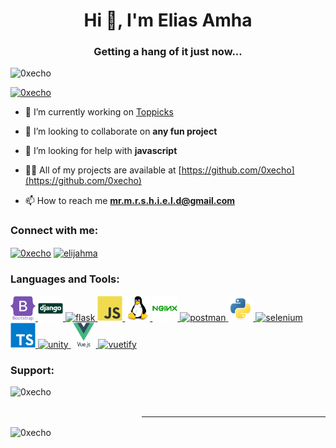 <h1 align="center">Hi 👋, I'm Elias Amha</h1>
<h3 align="center">Getting a hang of it just now...</h3>

<p align="left"> <img src="https://komarev.com/ghpvc/?username=0xecho&label=Profile%20views&color=0e75b6&style=flat" alt="0xecho" /> </p><p align="left"> <a href="https://twitter.com/0xecho" target="blank"><img src="https://img.shields.io/twitter/follow/0xecho?logo=twitter&style=for-the-badge" alt="0xecho" /></a> </p>

- 🔭 I’m currently working on [Toppicks](https://toppicks.proto-code.com/)

- 👯 I’m looking to collaborate on **any fun project**

- 🤝 I’m looking for help with **javascript**

- 👨‍💻 All of my projects are available at [https://github.com/0xecho](https://github.com/0xecho)

- 📫 How to reach me **mr.m.r.s.h.i.e.l.d@gmail.com**

<h3 align="left">Connect with me:</h3>
<p align="left">
<a href="https://twitter.com/0xecho" target="blank"><img align="center" src="https://raw.githubusercontent.com/rahuldkjain/github-profile-readme-generator/master/src/images/icons/Social/twitter.svg" alt="0xecho" height="30" width="40" /></a>
<a href="https://linkedin.com/in/elijahma" target="blank"><img align="center" src="https://raw.githubusercontent.com/rahuldkjain/github-profile-readme-generator/master/src/images/icons/Social/linked-in-alt.svg" alt="elijahma" height="30" width="40" /></a>
</p>

<h3 align="left">Languages and Tools:</h3>
<p align="left"> <a href="https://getbootstrap.com" target="_blank"> <img src="https://raw.githubusercontent.com/devicons/devicon/master/icons/bootstrap/bootstrap-plain-wordmark.svg" alt="bootstrap" width="40" height="40"/> </a> <a href="https://www.djangoproject.com/" target="_blank"> <img src="https://raw.githubusercontent.com/devicons/devicon/master/icons/django/django-original.svg" alt="django" width="40" height="40"/> </a> <a href="https://flask.palletsprojects.com/" target="_blank"> <img src="https://www.vectorlogo.zone/logos/pocoo_flask/pocoo_flask-icon.svg" alt="flask" width="40" height="40"/> </a> <a href="https://developer.mozilla.org/en-US/docs/Web/JavaScript" target="_blank"> <img src="https://raw.githubusercontent.com/devicons/devicon/master/icons/javascript/javascript-original.svg" alt="javascript" width="40" height="40"/> </a> <a href="https://www.linux.org/" target="_blank"> <img src="https://raw.githubusercontent.com/devicons/devicon/master/icons/linux/linux-original.svg" alt="linux" width="40" height="40"/> </a> <a href="https://www.nginx.com" target="_blank"> <img src="https://raw.githubusercontent.com/devicons/devicon/master/icons/nginx/nginx-original.svg" alt="nginx" width="40" height="40"/> </a> <a href="https://postman.com" target="_blank"> <img src="https://www.vectorlogo.zone/logos/getpostman/getpostman-icon.svg" alt="postman" width="40" height="40"/> </a> <a href="https://www.python.org" target="_blank"> <img src="https://raw.githubusercontent.com/devicons/devicon/master/icons/python/python-original.svg" alt="python" width="40" height="40"/> </a> <a href="https://www.selenium.dev" target="_blank"> <img src="https://raw.githubusercontent.com/detain/svg-logos/780f25886640cef088af994181646db2f6b1a3f8/svg/selenium-logo.svg" alt="selenium" width="40" height="40"/> </a> <a href="https://www.typescriptlang.org/" target="_blank"> <img src="https://raw.githubusercontent.com/devicons/devicon/master/icons/typescript/typescript-original.svg" alt="typescript" width="40" height="40"/> </a> <a href="https://unity.com/" target="_blank"> <img src="https://www.vectorlogo.zone/logos/unity3d/unity3d-icon.svg" alt="unity" width="40" height="40"/> </a> <a href="https://vuejs.org/" target="_blank"> <img src="https://raw.githubusercontent.com/devicons/devicon/master/icons/vuejs/vuejs-original-wordmark.svg" alt="vuejs" width="40" height="40"/> </a> <a href="https://vuetifyjs.com/en/" target="_blank"> <img src="https://bestofjs.org/logos/vuetify.svg" alt="vuetify" width="40" height="40"/> </a> </p>

<h3 align="left">Support:</h3>
<p><a href="https://www.buymeacoffee.com/0xecho"> <img align="left" src="https://cdn.buymeacoffee.com/buttons/v2/default-yellow.png" height="50" width="210" alt="0xecho" /></a></p><br><br>
<hr>
<p><img align="center" src="https://github-readme-streak-stats.herokuapp.com/?user=0xecho&" alt="0xecho" /></p>

